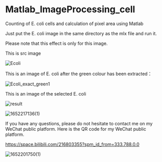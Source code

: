 # Matlab_ImageProcessing_cell

Counting of E. coli cells and calculation of pixel area using Matlab

Just put the E. coli image in the same directory as the mlx file and run it.

Please note that this effect is only for this image.

This is src  image

![Ecoli](https://user-images.githubusercontent.com/102503666/167680566-e9e17980-cbd3-4c2c-8904-bce2b36bc151.png)

This is an image of E. coli after the green colour has been extracted：

![Ecoli_exact_green1](https://user-images.githubusercontent.com/102503666/167681412-b30c8d1c-8fc3-464d-94d8-b2dc1e306600.jpg)

This is an image of the selected E. coli

![result](https://user-images.githubusercontent.com/102503666/167681754-c3b0ad0e-246f-458d-967a-b901164aeb61.jpg)



![1652217136(1)](https://user-images.githubusercontent.com/102503666/167722825-a542e952-4e3b-4903-967f-46b2336d23af.jpg)



If you have any questions, please do not hesitate to contact me on my WeChat public platform. Here is the QR code for my WeChat public platform.

https://space.bilibili.com/216803355?spm_id_from=333.788.0.0

![1652201750(1)](https://user-images.githubusercontent.com/102503666/167682302-dbf7f711-ba68-4df9-a4a4-564022fe6dcb.jpg)
